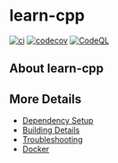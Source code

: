 # learn-cpp

[![ci](https://github.com/hunterzhang86/learn-cpp/actions/workflows/ci.yml/badge.svg)](https://github.com/hunterzhang86/learn-cpp/actions/workflows/ci.yml)
[![codecov](https://codecov.io/gh/hunterzhang86/learn-cpp/branch/main/graph/badge.svg)](https://codecov.io/gh/hunterzhang86/learn-cpp)
[![CodeQL](https://github.com/hunterzhang86/learn-cpp/actions/workflows/codeql-analysis.yml/badge.svg)](https://github.com/hunterzhang86/learn-cpp/actions/workflows/codeql-analysis.yml)

## About learn-cpp



## More Details

 * [Dependency Setup](README_dependencies.md)
 * [Building Details](README_building.md)
 * [Troubleshooting](README_troubleshooting.md)
 * [Docker](README_docker.md)
